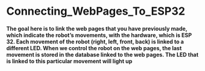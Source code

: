 # Connecting_WebPages_To_ESP32
#### The goal here is to link the web pages that you have previously made, which indicate the robot’s movements, with the hardware, which is ESP 32. Each movement of the robot (right, left, front, back) is linked to a different LED. When we control the robot on the web pages, the last movement is stored in the database linked to the web pages. The LED that is linked to this particular movement will light up
